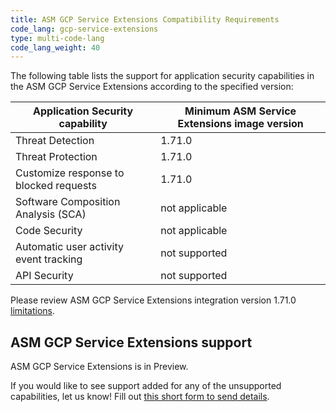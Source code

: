 ```yaml
---
title: ASM GCP Service Extensions Compatibility Requirements
code_lang: gcp-service-extensions
type: multi-code-lang
code_lang_weight: 40
---
```


The following table lists the support for application security capabilities in the ASM GCP Service Extensions according to the specified version:

| Application Security capability        | Minimum ASM Service Extensions image version  |
|----------------------------------------|----------------------------------------------|
| Threat Detection                       | 1.71.0                                       |
| Threat Protection                      | 1.71.0                                       |
| Customize response to blocked requests | 1.71.0                                       |
| Software Composition Analysis (SCA)    | not applicable                               |
| Code Security                          | not applicable                               |
| Automatic user activity event tracking | not supported                                |
| API Security                           | not supported                                |

Please review ASM GCP Service Extensions integration version 1.71.0 [limitations][1].

## ASM GCP Service Extensions support

ASM GCP Service Extensions is in Preview.

<div class="alert alert-info">If you would like to see support added for any of
the unsupported capabilities, let us know! Fill out <a
href="https://forms.gle/gHrxGQMEnAobukfn7">this short form to send
details</a>.</div>

[1]: /security/application_security/threats/setup/threat_detection/gcp-service-extensions
